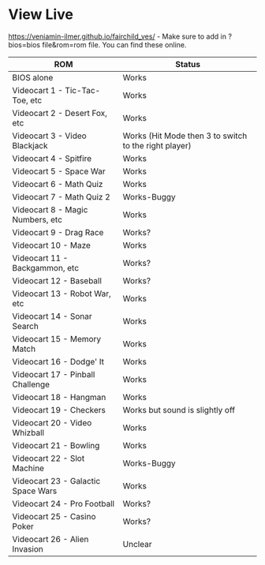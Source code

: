 # View Live

https://veniamin-ilmer.github.io/fairchild_ves/ - Make sure to add in ?bios=bios file&rom=rom file. You can find these online.

ROM | Status
----|-------
BIOS alone | Works
Videocart 1 - Tic-Tac-Toe, etc | Works
Videocart 2 - Desert Fox, etc | Works
Videocart 3 - Video Blackjack | Works (Hit Mode then 3 to switch to the right player)
Videocart 4 - Spitfire | Works
Videocart 5 - Space War | Works
Videocart 6 - Math Quiz | Works
Videocart 7 - Math Quiz 2 | Works-Buggy
Videocart 8 - Magic Numbers, etc | Works
Videocart 9 - Drag Race | Works?
Videocart 10 - Maze | Works
Videocart 11 - Backgammon, etc | Works?
Videocart 12 - Baseball | Works?
Videocart 13 - Robot War, etc | Works
Videocart 14 - Sonar Search | Works
Videocart 15 - Memory Match | Works
Videocart 16 - Dodge' It | Works
Videocart 17 - Pinball Challenge | Works
Videocart 18 - Hangman | Works
Videocart 19 - Checkers | Works but sound is slightly off
Videocart 20 - Video Whizball | Works
Videocart 21 - Bowling | Works
Videocart 22 - Slot Machine | Works-Buggy
Videocart 23 - Galactic Space Wars | Works
Videocart 24 - Pro Football | Works?
Videocart 25 - Casino Poker | Works?
Videocart 26 - Alien Invasion | Unclear
